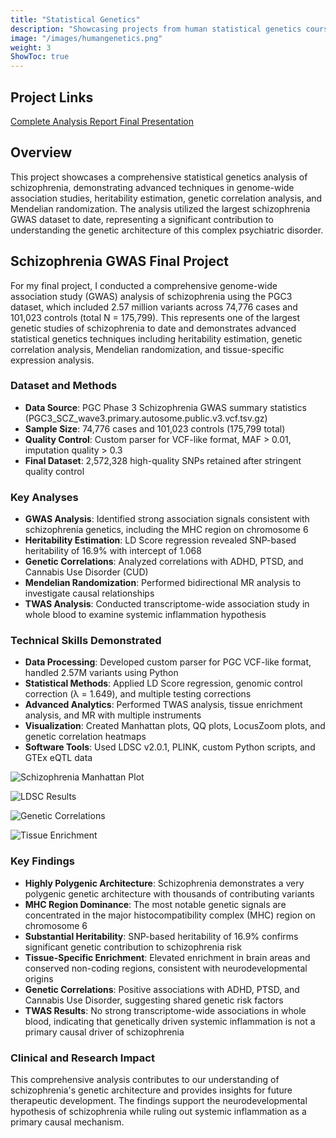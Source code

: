 ```yaml
---
title: "Statistical Genetics"
description: "Showcasing projects from human statistical genetics coursework"
image: "/images/humangenetics.png"
weight: 3
ShowToc: true
---
```


## Project Links

<div class="project-links">
  <a href="/documents/schizophrenia_gwas_analysis_final.html" class="project-link" target="_blank" rel="noopener noreferrer">
    <span>Complete Analysis Report</span>
  </a>
  <a href="https://docs.google.com/presentation/d/100IAKWlIkvZzh4M2jLaCP77u6HMlepmaywGyBiSXcmM/edit?usp=sharing" class="project-link" target="_blank" rel="noopener noreferrer">
    <span>Final Presentation</span>
  </a>
</div>

## Overview

This project showcases a comprehensive statistical genetics analysis of schizophrenia, demonstrating advanced techniques in genome-wide association studies, heritability estimation, genetic correlation analysis, and Mendelian randomization. The analysis utilized the largest schizophrenia GWAS dataset to date, representing a significant contribution to understanding the genetic architecture of this complex psychiatric disorder.

## Schizophrenia GWAS Final Project

For my final project, I conducted a comprehensive genome-wide association study (GWAS) analysis of schizophrenia using the PGC3 dataset, which included 2.57 million variants across 74,776 cases and 101,023 controls (total N = 175,799). This represents one of the largest genetic studies of schizophrenia to date and demonstrates advanced statistical genetics techniques including heritability estimation, genetic correlation analysis, Mendelian randomization, and tissue-specific expression analysis.

### Dataset and Methods

- **Data Source**: PGC Phase 3 Schizophrenia GWAS summary statistics (PGC3_SCZ_wave3.primary.autosome.public.v3.vcf.tsv.gz)
- **Sample Size**: 74,776 cases and 101,023 controls (175,799 total)
- **Quality Control**: Custom parser for VCF-like format, MAF > 0.01, imputation quality > 0.3
- **Final Dataset**: 2,572,328 high-quality SNPs retained after stringent quality control

### Key Analyses

- **GWAS Analysis**: Identified strong association signals consistent with schizophrenia genetics, including the MHC region on chromosome 6
- **Heritability Estimation**: LD Score regression revealed SNP-based heritability of 16.9% with intercept of 1.068
- **Genetic Correlations**: Analyzed correlations with ADHD, PTSD, and Cannabis Use Disorder (CUD)
- **Mendelian Randomization**: Performed bidirectional MR analysis to investigate causal relationships
- **TWAS Analysis**: Conducted transcriptome-wide association study in whole blood to examine systemic inflammation hypothesis

### Technical Skills Demonstrated

- **Data Processing**: Developed custom parser for PGC VCF-like format, handled 2.57M variants using Python
- **Statistical Methods**: Applied LD Score regression, genomic control correction (λ = 1.649), and multiple testing corrections
- **Advanced Analytics**: Performed TWAS analysis, tissue enrichment analysis, and MR with multiple instruments
- **Visualization**: Created Manhattan plots, QQ plots, LocusZoom plots, and genetic correlation heatmaps
- **Software Tools**: Used LDSC v2.0.1, PLINK, custom Python scripts, and GTEx eQTL data

![Schizophrenia Manhattan Plot](/images/BMI620/Final_Project/manhattan_plot_official.png)

![LDSC Results](/images/BMI620/Final_Project/ldsc_results_full.png)

![Genetic Correlations](/images/BMI620/Final_Project/complete_genetic_correlations_heatmap.png)

![Tissue Enrichment](/images/BMI620/Final_Project/tissue_enrichment_grouped.png)

### Key Findings

- **Highly Polygenic Architecture**: Schizophrenia demonstrates a very polygenic genetic architecture with thousands of contributing variants
- **MHC Region Dominance**: The most notable genetic signals are concentrated in the major histocompatibility complex (MHC) region on chromosome 6
- **Substantial Heritability**: SNP-based heritability of 16.9% confirms significant genetic contribution to schizophrenia risk
- **Tissue-Specific Enrichment**: Elevated enrichment in brain areas and conserved non-coding regions, consistent with neurodevelopmental origins
- **Genetic Correlations**: Positive associations with ADHD, PTSD, and Cannabis Use Disorder, suggesting shared genetic risk factors
- **TWAS Results**: No strong transcriptome-wide associations in whole blood, indicating that genetically driven systemic inflammation is not a primary causal driver of schizophrenia

### Clinical and Research Impact

This comprehensive analysis contributes to our understanding of schizophrenia's genetic architecture and provides insights for future therapeutic development. The findings support the neurodevelopmental hypothesis of schizophrenia while ruling out systemic inflammation as a primary causal mechanism.
